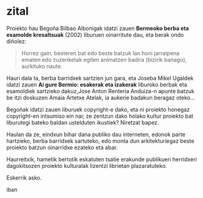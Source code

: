 # zital #

Proiekto hau Begoña Bilbao Albonigak idatzi zauen **Bermeoko berba eta esamolde kresaltsuak** (2002) liburuen oinarritute dau, eta berak ondo diñolez:

>Horrez gain, besteren bat edo beste batzuk lan honi jarraipena ematen edo zuzenketak egiten animatzen badira (bizirik banago), aurkituko naute.

Hauri dala ta, berba barridxek sartzien jun gara, eta Joseba Mikel Ugaldek idatzi zauen **Ai gure Bermio: esakerak eta izakerak** liburoko berbak eta esamoldiek sartzieko dakuz,Jose Anton Renteria Anduiza-n apunte batzuk be itzi doskuzen Amaia Artetxe Atelak, ia aukerie badakun beragaz oteko...

Begoñak idatzi zauen liburuek copyright-e dako, eta ni proiekto honegaz copyright-en intsumiso ein nai; ze zentzun dako holako kultur proiekto bat liburutegi bateko baldan ustelduten ikustiek? Niretzat bapez.

Haulan da ze, eindxun bihar dana publiko dau interneten, edonok parte hartzieko, berba barridxek sartuteko, edo monta dun arkitekturiegaz beste proiekto batzun oinarridxe ezateko eta abar.

Haurreitxik, hametik bertotik eskatuten tsatie erakunde publikueri herridxeri dagokitsozen proiekto kulturalak lizentzi librietan plazaratuteko.

Eskerrik asko.

iban